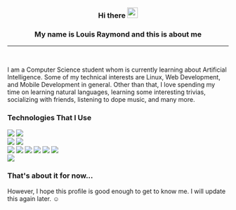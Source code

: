 <h3 align="center">Hi there <img src="https://raw.githubusercontent.com/MartinHeinz/MartinHeinz/master/wave.gif" width="24px"></h3>
<h3 align="center">My name is Louis Raymond and this is about me</h3>
<hr />
<br />
<p>
  I am a Computer Science student whom is currently learning about Artificial Intelligence. Some of my technical interests are Linux, Web Development, and Mobile Development in general. Other than that, I love spending my time on learning natural languages, learning some interesting trivias, socializing with friends, listening to dope music, and many more. 
</p>
<p>
  
</p>

### Technologies That I Use
![](https://img.shields.io/badge/OS-Arch_Linux-informational?style=flat&logo=arch-linux&logoColor=white&color=1793D1&labelColor=3f3f3f)
![](https://img.shields.io/badge/OS-macOS-informational?style=flat&logo=apple&logoColor=white&color=9933CC&labelColor=3f3f3f)  
![](https://img.shields.io/badge/Text_Editor-NeoVim-informational?style=flat&logo=neovim&logoColor=white&color=57A143&labelColor=3f3f3f)
![](https://img.shields.io/badge/IDE-Intellij_IDEA-informational?style=flat&logo=intellij-idea&logoColor=white&color=000000&labelColor=3f3f3f)  
![](https://img.shields.io/badge/Language-Javascript-informational?style=flat&logo=javascript&logoColor=white&color=F7DF1E&labelColor=3f3f3f)
![](https://img.shields.io/badge/Language-Python-informational?style=flat&logo=python&logoColor=white&color=3776AB&labelColor=3f3f3f)
![](https://img.shields.io/badge/Language-Ruby-informational?style=flat&logo=ruby&logoColor=white&color=CC342D&labelColor=3f3f3f)
![](https://img.shields.io/badge/Language-GNU_Bash%20%2F%20ZShell-informational?style=flat&logo=gnu-bash&logoColor=white&color=4EAA25&labelColor=3f3f3f)
![](https://img.shields.io/badge/Language-C/C++-informational?style=flat&logo=c%2b%2b&logoColor=white&color=00599C&labelColor=3f3f3f)
![](https://img.shields.io/badge/Language-C%23-informational?style=flat&logo=c-sharp&logoColor=white&color=239120&labelColor=3f3f3f)  
![](https://img.shields.io/badge/Library-React%20%26%20React_Native-informational?style=flat&logo=react&logoColor=white&color=61DAFB&labelColor=3f3f3f)
### That's about it for now... 
However, I hope this profile is good enough to get to know me. I will update this again later. :relaxed:
<!--
**ccxex29/ccxex29** is a ✨ _special_ ✨ repository because its `README.md` (this file) appears on your GitHub profile.

Here are some ideas to get you started:

- 🔭 I’m currently working on ...
- 🌱 I’m currently learning ...
- 👯 I’m looking to collaborate on ...
- 🤔 I’m looking for help with ...
- 💬 Ask me about ...
- 📫 How to reach me: ...
- 😄 Pronouns: ...
- ⚡ Fun fact: ...
-->
